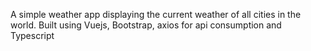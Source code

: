 A simple weather app displaying the current weather of all cities in the world. Built using Vuejs, Bootstrap, axios for api consumption and Typescript

